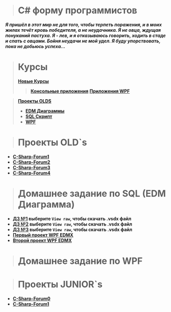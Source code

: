 ># C# форму программистов
***Я пришёл в этот мир не для того, чтобы терпеть поражения, и в моих жилах течёт кровь победителя, а не неудачника. Я не овца, ждущая понуканий пастуха. Я - лев, и я отказываюсь говорить, ходить в стаде и спать с овцами.
Бойня неудачи не мой удел.
Я буду упорствовать, пока не добьюсь успеха...***

># Курсы
> **[Новые Курсы](https://github.com/vckit/C-Sharp-Forum/tree/master/Courses)**
>> **[Консольные приложения](https://github.com/vckit/C-Sharp-Forum/tree/master/Courses/ConsoleApp)**
>> **[Приложения WPF](https://github.com/vckit/C-Sharp-Forum/tree/master/Courses/WPF)**



> **[Проекты OLDS](https://github.com/vckit/C-Sharp-Forum/tree/master/old%60s)**
>+ **[EDM Диаграммы](https://github.com/vckit/C-Sharp-Forum/tree/master/old%60s/edm%20diagramm)**
>+ **[SQL Скрипт](https://github.com/vckit/C-Sharp-Forum/tree/master/old%60s/sql)**
>+ **[WPF](https://github.com/vckit/C-Sharp-Forum/tree/master/old%60s)**

># Проекты OLD`s
+ **[C-Sharp-Forum1](https://github.com/vckit/C-Sharp-Forum/tree/master/old%60s/wpf/OLD%60S/C-Sharp-Forum1)**
+ **[C-Sharp-Forum2](https://github.com/vckit/C-Sharp-Forum/tree/master/old%60s/wpf/OLD%60S/C-Sharp-Forum2)**
+ **[C-Sharp-Forum3](https://github.com/vckit/C-Sharp-Forum/tree/master/old%60s/wpf/OLD%60S/C-Sharp-Forum3)**
+ **[C-Sharp-Forum4](https://github.com/vckit/C-Sharp-Forum/tree/master/old%60s/wpf/OLD%60S/C-Sharp-Forum4)**

># Домашнее задание по SQL (EDM Диаграмма)
+ **[ДЗ №1](https://github.com/vckit/C-Sharp-Forum/blob/master/old%60s/edm%20diagramm/%D0%94%D0%BE%D0%BC%D0%B0%D1%88%D0%BD%D0%B5%D0%B5%20%D0%97%D0%B0%D0%B4%D0%B0%D0%BD%D0%B8%D0%B5/%D0%94%D0%BE%D0%BC%D0%B0%D1%88%D0%BD%D0%B5%D0%B5%20%D0%97%D0%B0%D0%B4%D0%B0%D0%BD%D0%B8%D0%B5%20%E2%84%961.vsdx) выберите `View raw`, чтобы скачать .vsdx файл**
+ **[ДЗ №2](https://github.com/vckit/C-Sharp-Forum/blob/master/old%60s/edm%20diagramm/%D0%94%D0%BE%D0%BC%D0%B0%D1%88%D0%BD%D0%B5%D0%B5%20%D0%97%D0%B0%D0%B4%D0%B0%D0%BD%D0%B8%D0%B5/%D0%94%D0%BE%D0%BC%D0%B0%D1%88%D0%BD%D0%B5%D0%B5%20%D0%97%D0%B0%D0%B4%D0%B0%D0%BD%D0%B8%D0%B5%20%E2%84%962.vsdx) выберите `View raw`, чтобы скачать .vsdx файл**
+ **[ДЗ №3](https://github.com/vckit/C-Sharp-Forum/blob/master/old%60s/edm%20diagramm/%D0%94%D0%BE%D0%BC%D0%B0%D1%88%D0%BD%D0%B5%D0%B5%20%D0%97%D0%B0%D0%B4%D0%B0%D0%BD%D0%B8%D0%B5/%D0%94%D0%BE%D0%BC%D0%B0%D1%88%D0%BD%D0%B5%D0%B5%20%D0%97%D0%B0%D0%B4%D0%B0%D0%BD%D0%B8%D0%B5%20%E2%84%963.vsdx) выберите `View raw`, чтобы скачать .vsdx файл**
+ **[Первый проект WPF EDMX](https://github.com/vckit/C-Sharp-Forum/blob/master/old%60s/edm%20diagramm/%D0%9F%D1%80%D0%BE%D0%B5%D0%BA%D1%82%D1%8B/%D0%9F%D0%B5%D1%80%D0%B2%D1%8B%D0%B9%20%D0%BF%D1%80%D0%BE%D0%B5%D0%BA%D1%82%20WPF.vsdx)**
+ **[Второй проект WPF EDMX](https://github.com/vckit/C-Sharp-Forum/blob/master/old%60s/edm%20diagramm/%D0%9F%D1%80%D0%BE%D0%B5%D0%BA%D1%82%D1%8B/%D0%92%D1%82%D0%BE%D1%80%D0%BE%D0%B9%20%D0%BF%D1%80%D0%BE%D0%B5%D0%BA%D1%82%20WPF.vsdx)**
># Домашнее задание по WPF

># Проекты JUNIOR`s
+ **[C-Sharp-Forum0](https://github.com/vckit/C-Sharp-Forum/tree/master/old%60s/wpf/JUNIOR%60S/C-Sharp-Forum0)**
+ **[C-Sharp-Forum1](https://github.com/vckit/C-Sharp-Forum/tree/master/old%60s/wpf/JUNIOR%60S/C-Sharp-Forum1)**
